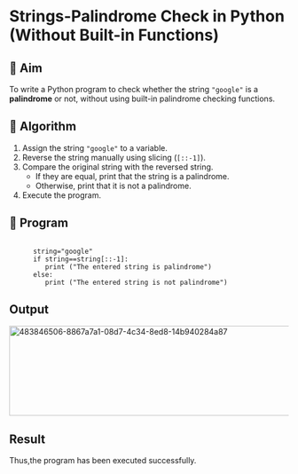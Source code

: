 # Strings-Palindrome Check in Python (Without Built-in Functions)

## 🎯 Aim
To write a Python program to check whether the string `"google"` is a **palindrome** or not, without using built-in palindrome checking functions.

## 🧠 Algorithm
1. Assign the string `"google"` to a variable.
2. Reverse the string manually using slicing (`[::-1]`).
3. Compare the original string with the reversed string.
   - If they are equal, print that the string is a palindrome.
   - Otherwise, print that it is not a palindrome.
4. Execute the program.

## 🧾 Program
```

      string="google"
      if string==string[::-1]:
         print ("The entered string is palindrome") 
      else:
         print ("The entered string is not palindrome")
```
## Output
<img width="732" height="162" alt="483846506-8867a7a1-08d7-4c34-8ed8-14b940284a87" src="https://github.com/user-attachments/assets/068968ee-6474-48c6-afcd-3d84e819c725" />

## Result
Thus,the program has been executed successfully.

